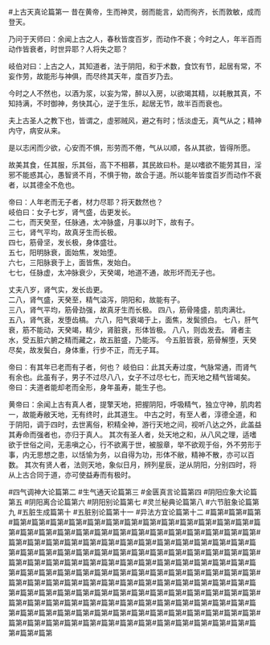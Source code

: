 #上古天真论篇第一
昔在黄帝，生而神灵，弱而能言，幼而徇齐，长而敦敏，成而登天。  

乃问于天师曰：余闻上古之人，春秋皆度百岁，而动作不衰；今时之人，年半百而动作皆衰者，时世异耶？人将失之耶？  

岐伯对曰：上古之人，其知道者，法于阴阳，和于术数，食饮有节，起居有常，不妄作劳，故能形与神俱，而尽终其天年，度百岁乃去。  

今时之人不然也，以酒为浆，以妄为常，醉以入房，以欲竭其精，以耗散其真，不知持满，不时御神，务快其心，逆于生乐，起居无节，故半百而衰也。  

夫上古圣人之教下也，皆谓之，虛邪贼风，避之有时；恬淡虚无，真气从之；精神内守，病安从来。  

是以志闲而少欲，心安而不惧，形劳而不倦，气从以顺，各从其欲，皆得所愿。  

故美其食，任其服，乐其俗，高下不相慕，其民故曰朴。是以嗜欲不能劳其目，淫邪不能惑其心，愚智贤不肖，不惧于物，故合于道。所以能年皆度百岁而动作不衰者，以其德全不危也。  

帝曰：人年老而无子者，材力尽耶？将天数然也？  
岐伯曰：女子七岁，肾气盛，齿更发长。  
二七，而天癸至，任脉通，太冲脉盛，月事以时下，故有子。  
三七，肾气平均，故真牙生而长极。  
四七，筋骨坚，发长极，身体盛壮。  
五七，阳明脉衰，面始焦，发始堕。  
六七，三阳脉衰于上，面皆焦，发始白。  
七七，任脉虚，太冲脉衰少，天癸竭，地道不通，故形坏而无子也。

丈夫八岁，肾气实，发长齿更。  
二八，肾气盛，天癸至，精气溢泻，阴阳和，故能有子。  
三八，肾气平均，筋骨劲强，故真牙生而长极。
四八，筋骨隆盛，肌肉满壮。  
五八，肾气衰，发堕齿槁。
六八，阳气衰竭于上，面焦，发鬓颁白。
七八，肝气衰，筋不能动，天癸竭，精少，肾脏衰，形体皆极。
八八，则齿发去。
肾者主水，受五脏六腑之精而藏之，故五脏盛，乃能泻。
今五脏皆衰，筋骨解堕，天癸尽矣，故发鬓白，身体重，行步不正，而无子耳。

帝曰：有其年已老而有子者，何也？
岐伯曰：此其夭寿过度，气脉常通，而肾气有余也。此虽有子，男子不过尽八八，女子不过尽七七，而天地之精气皆竭矣。
帝曰：夫道者能却老而全形，身年虽寿，能生子也。

黄帝曰：余闻上古有真人者，提擎天地，把握阴阳，呼吸精气，独立守神，肌肉若一，故能寿敝天地，无有终时，此其道生。
中古之时，有至人者，淳德全道，和于阴阳，调于四时，去世离俗，积精全神，游行天地之间，视听八达之外，此盖益其寿命而强者也，亦归于真人。
其次有圣人者，处天地之和，从八风之理，适嗜欲于世俗之间，无恚嗔之心，行不欲离于世，被服章，举不欲观于俗，外不劳形于事，内无思想之患，以恬愉为务，以自得为功，形体不敝，精神不散，亦可以百数。
其次有贤人者，法则天地，象似日月，辨列星辰，逆从阴阳，分别四时，将从上古合同于道，亦可使益寿而有极时。


#四气调神大论篇第二
#生气通天论篇第三
#金匮真言论篇第四
#阴阳应象大论篇第五
#阴阳离合论篇第六
#阴阳别论篇第七
#灵兰秘典论篇第八
#六节脏象论篇第九
#五脏生成篇第十
#五脏别论篇第十一
#异法方宜论篇第十二
#篇第#篇第#篇第#篇第#篇第#篇第#篇第#篇第#篇第#篇第#篇第#篇第#篇第#篇第#篇第#篇第#篇第#篇第#篇第#篇第#篇第#篇第#篇第#篇第#篇第#篇第#篇第#篇第#篇第#篇第#篇第#篇第#篇第#篇第#篇第#篇第#篇第#篇第#篇第#篇第#篇第#篇第#篇第#篇第#篇第#篇第#篇第#篇第#篇第#篇第#篇第#篇第#篇第#篇第#篇第#篇第#篇第#篇第#篇第#篇第#篇第#篇第#篇第#篇第#篇第#篇第#篇第#篇第#篇第#篇第#篇第#篇第#篇第#篇第#篇第#篇第#篇第#篇第#篇第#篇第#篇第#篇第#篇第#篇第#篇第#篇第#篇第#篇第#篇第#篇第#篇第#篇第#篇第#篇第#篇第#篇第#篇第#篇第#篇第#篇第#篇第#篇第#篇第#篇第#篇第#篇第#篇第#篇第#篇第#篇第#篇第#篇第#篇第#篇第#篇第#篇第#篇第#篇第#篇第#篇第#篇第#篇第#篇第#篇第#篇第#篇第#篇第#篇第#篇第#篇第#篇第#篇第#篇第#篇第#篇第#篇第#篇第#篇第#篇第#篇第#篇第#篇第#篇第#篇第#篇第#篇第#篇第#篇第#篇第#篇第#篇第#篇第#篇第#篇第
